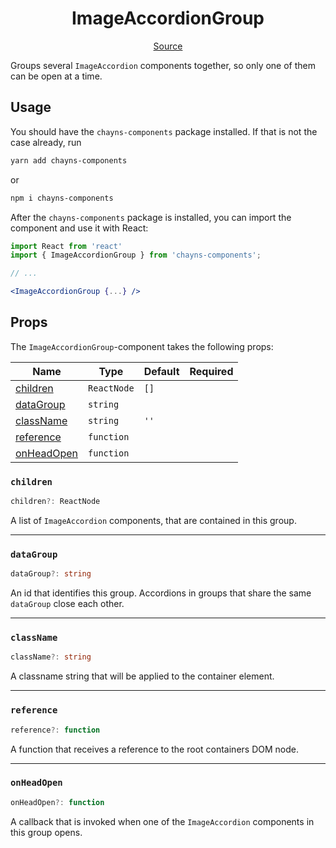 <h1 align="center">ImageAccordionGroup</h1>

<p align="center">
    <a href="/src/react-chayns-image_accordion/component/ImageAccordionGroup.jsx">Source</a>
</p>

Groups several `ImageAccordion` components together, so only one of them can be
open at a time.

## Usage

You should have the `chayns-components` package installed. If that is not the
case already, run

```bash
yarn add chayns-components
```

or

```bash
npm i chayns-components
```

After the `chayns-components` package is installed, you can import the component
and use it with React:

```jsx
import React from 'react'
import { ImageAccordionGroup } from 'chayns-components';

// ...

<ImageAccordionGroup {...} />
```

## Props

The `ImageAccordionGroup`-component takes the following props:

| Name                      | Type        | Default | Required |
| ------------------------- | ----------- | ------- | :------: |
| [children](#children)     | `ReactNode` | `[]`    |          |
| [dataGroup](#datagroup)   | `string`    |         |          |
| [className](#classname)   | `string`    | `''`    |          |
| [reference](#reference)   | `function`  |         |          |
| [onHeadOpen](#onheadopen) | `function`  |         |          |

### `children`

```ts
children?: ReactNode
```

A list of `ImageAccordion` components, that are contained in this group.

---

### `dataGroup`

```ts
dataGroup?: string
```

An id that identifies this group. Accordions in groups that share the same
`dataGroup` close each other.

---

### `className`

```ts
className?: string
```

A classname string that will be applied to the container element.

---

### `reference`

```ts
reference?: function
```

A function that receives a reference to the root containers DOM node.

---

### `onHeadOpen`

```ts
onHeadOpen?: function
```

A callback that is invoked when one of the `ImageAccordion` components in this
group opens.
